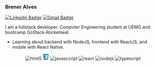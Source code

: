### Brener Alves

[![Linkedin Badge](https://img.shields.io/badge/-BrenerAlves-0e76a8?style=flat-square&logo=Linkedin&logoColor=white&link=https://www.linkedin.com/in/brener-alves/)](https://www.linkedin.com/in/brener-alves/) 
[![Gmail Badge](https://img.shields.io/badge/-Brener820@gmail.com-db4a39?style=flat-square&logo=Gmail&logoColor=white&link=mailto:brener820@gmail.com)](mailto:brener820@gmail.com)

I am a fullstack developer. Computer Engineering student at UEMG and bootcamp GoStack-Rocketseat.

- Learning about backend with NodeJS, frontend with ReactJS, and mobile with React Native.

<p align="center">
  <img src="https://devicons.github.io/devicon/devicon.git/icons/html5/html5-original.svg" alt="html5" width="20" height="20"/>
  <img src="https://github.com/devicons/devicon/blob/master/icons/css3/css3-original.svg" alt="css3" width="20" height="20"/>
  <img src="https://devicons.github.io/devicon/devicon.git/icons/javascript/javascript-original.svg" alt="javasccript" width="20" height="20"/>
  <img src="https://devicons.github.io/devicon/devicon.git/icons/react/react-original.svg" alt="react" width="20" height="20"/>
  <img src="https://devicons.github.io/devicon/devicon.git/icons/nodejs/nodejs-original.svg" alt="nodejs" width="20" height="20"/>
  <img src="https://devicons.github.io/devicon/devicon.git/icons/typescript/typescript-original.svg" alt="typescript" width="20" height="20"/>
</p>
